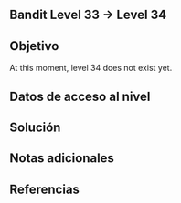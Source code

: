 ## Bandit Level 33 → Level 34
## Objetivo
At this moment, level 34 does not exist yet.

## Datos de acceso al nivel
## Solución
## Notas adicionales
## Referencias
